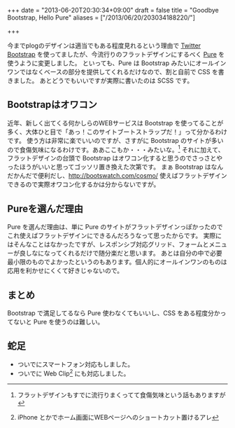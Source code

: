 +++
date = "2013-06-20T20:30:34+09:00"
draft = false
title = "Goodbye Bootstrap, Hello Pure"
aliases = ["/2013/06/20/203034188220/"]

+++

今までplogのデザインは適当でもある程度見れるという理由で [Twitter Bootstrap](http://twitter.github.io/bootstrap/) を使ってましたが、今流行りのフラットデザインにするべく [Pure](http://purecss.io/) を使うように変更しました。
といっても、Pure は Bootstrap みたいにオールインワンではなくベースの部分を提供してくれるだけなので、割と自前で CSS を書きました。
あとどうでもいいですが実際に書いたのは SCSS です。

## Bootstrapはオワコン

近年、新しく出てくる何かしらのWEBサービスは Bootstrap を使ってることが多く、大体ひと目で「あっ！このサイトブートストラップだ！」って分かるわけです。
使う方は非常に楽でいいのですが、さすがに Bootstrap のサイトが多いので食傷気味になるわけです。ああここもか・・・みたいな。[^1]
それに加えて、フラットデザインの台頭で Bootstrap はオワコン化すると思うのでさっさとやったほうがいいと思ってゴッソリ置き換えた次第です。
まぁ Bootstrap はなんだかんだで便利だし、http://bootswatch.com/cosmo/ 使えばフラットデザインできるので実際オワコン化するかは分からないですが。

## Pureを選んだ理由

Pure を選んだ理由は、単に Pure のサイトがフラットデザインっぽかったのでこれ使えばフラットデザインにできるんだろうなって思ったからです。
実際にはそんなことはなかったですが、レスポンシブ対応グリッド、フォームとメニューが良しなになってくれるだけで随分楽だと思います。
あとは自分の中で必要最小限のものでよかったというのもあります。個人的にオールインワンのものは応用を利かせにくくて好きじゃないので。

## まとめ

Bootstrap で満足してるなら Pure 使わなくてもいいし、CSS をある程度分かってないと Pure を使うのは難しい。

## 蛇足

* ついでにスマートフォン対応もしました。
* ついでに Web Clip[^2] にも対応しました。

[^1]: フラットデザインもすでに流行りまくってて食傷気味という話もありますが
[^2]: iPhone とかでホーム画面にWEBページへのショートカット置けるアレ
